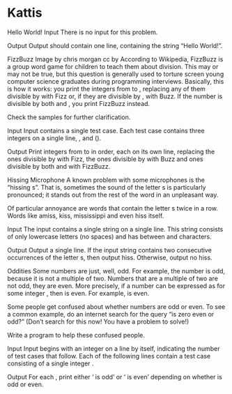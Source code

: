 # Kattis

Hello World!
Input
There is no input for this problem.

Output
Output should contain one line, containing the string “Hello World!”.


FizzBuzz
Image by chris morgan cc by
According to Wikipedia, FizzBuzz is a group word game for children to teach them about division. This may or may not be true, but this question is generally used to torture screen young computer science graduates during programming interviews.
Basically, this is how it works: you print the integers from  to , replacing any of them divisible by  with Fizz or, if they are divisible by , with Buzz. If the number is divisible by both  and , you print FizzBuzz instead.

Check the samples for further clarification.

Input
Input contains a single test case. Each test case contains three integers on a single line, ,  and  ().

Output
Print integers from  to  in order, each on its own line, replacing the ones divisible by  with Fizz, the ones divisible by  with Buzz and ones divisible by both  and  with FizzBuzz.


Hissing Microphone
A known problem with some microphones is the “hissing s”. That is, sometimes the sound of the letter s is particularly pronounced; it stands out from the rest of the word in an unpleasant way.

Of particular annoyance are words that contain the letter s twice in a row. Words like amiss, kiss, mississippi and even hiss itself.

Input
The input contains a single string on a single line. This string consists of only lowercase letters (no spaces) and has between  and  characters.

Output
Output a single line. If the input string contains two consecutive occurrences of the letter s, then output hiss. Otherwise, output no hiss.


Oddities
Some numbers are just, well, odd. For example, the number  is odd, because it is not a multiple of two. Numbers that are a multiple of two are not odd, they are even. More precisely, if a number  can be expressed as  for some integer , then  is even. For example,  is even.

Some people get confused about whether numbers are odd or even. To see a common example, do an internet search for the query “is zero even or odd?” (Don’t search for this now! You have a problem to solve!)

Write a program to help these confused people.

Input
Input begins with an integer  on a line by itself, indicating the number of test cases that follow. Each of the following  lines contain a test case consisting of a single integer .

Output
For each , print either ‘ is odd’ or ‘ is even’ depending on whether  is odd or even.